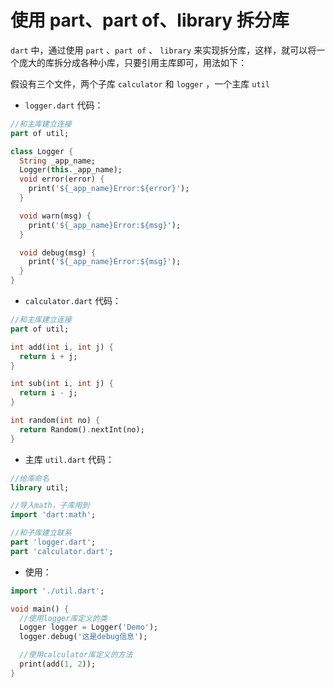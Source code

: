 # 使用 part、part of、library 拆分库

`dart` 中，通过使用 `part` 、`part of` 、 `library` 来实现拆分库，这样，就可以将一个庞大的库拆分成各种小库，只要引用主库即可，用法如下：

假设有三个文件，两个子库 `calculator` 和 `logger` ，一个主库 `util`

- `logger.dart` 代码：

```dart
//和主库建立连接
part of util;

class Logger {
  String _app_name;
  Logger(this._app_name);
  void error(error) {
    print('${_app_name}Error:${error}');
  }

  void warn(msg) {
    print('${_app_name}Error:${msg}');
  }

  void debug(msg) {
    print('${_app_name}Error:${msg}');
  }
}
```

- `calculator.dart` 代码：

```dart
//和主库建立连接
part of util;

int add(int i, int j) {
  return i + j;
}

int sub(int i, int j) {
  return i - j;
}

int random(int no) {
  return Random().nextInt(no);
}
```

- 主库 `util.dart` 代码：

```dart
//给库命名
library util;

//导入math，子库用到
import 'dart:math';

//和子库建立联系
part 'logger.dart';
part 'calculator.dart';
```

- 使用：

```dart
import './util.dart';

void main() {
  //使用logger库定义的类
  Logger logger = Logger('Demo');
  logger.debug('这是debug信息');

  //使用calculator库定义的方法
  print(add(1, 2));
}
```
